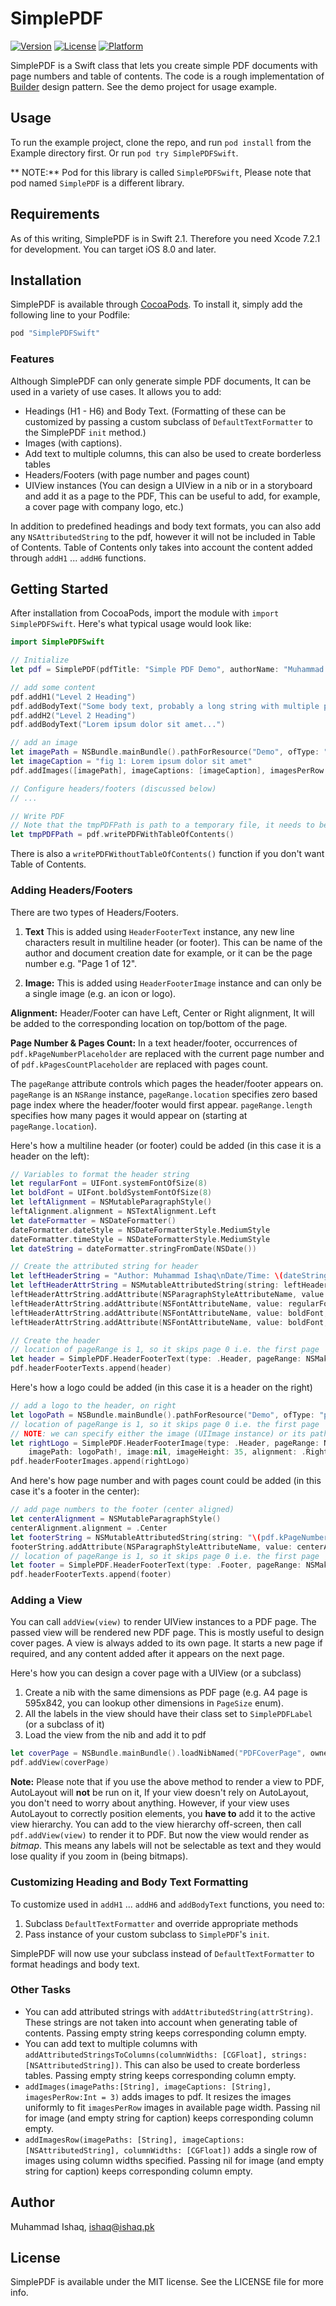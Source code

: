 # SimplePDF

<!-- [![CI Status](http://img.shields.io/travis/Muhammad Ishaq/SimplePDF.svg?style=flat)](https://travis-ci.org/Muhammad Ishaq/SimplePDF) -->
[![Version](https://img.shields.io/cocoapods/v/SimplePDFSwift.svg?style=flat)](http://cocoapods.org/pods/SimplePDF)
[![License](https://img.shields.io/cocoapods/l/SimplePDFSwift.svg?style=flat)](http://cocoapods.org/pods/SimplePDF)
[![Platform](https://img.shields.io/cocoapods/p/SimplePDFSwift.svg?style=flat)](http://cocoapods.org/pods/SimplePDF)

SimplePDF is a Swift class that lets you create simple PDF documents with page numbers and table of contents. The code is a rough implementation of [Builder](https://en.wikipedia.org/wiki/Builder_pattern) design pattern. See the demo project for usage example.

## Usage

To run the example project, clone the repo, and run `pod install` from the Example directory first. Or run `pod try SimplePDFSwift`.

** NOTE:** Pod for this library is called `SimplePDFSwift`, Please note that pod named `SimplePDF` is a different library.

## Requirements

As of this writing, SimplePDF is in Swift 2.1. Therefore you need Xcode 7.2.1 for development. You can target iOS 8.0 and later.


## Installation

SimplePDF is available through [CocoaPods](http://cocoapods.org). To install
it, simply add the following line to your Podfile:

```ruby
pod "SimplePDFSwift"
```

### Features
Although SimplePDF can only generate simple PDF documents, It can be used in a variety of use cases. It allows you to add:

* Headings (H1 - H6) and Body Text. (Formatting of these can be customized by passing a custom subclass of `DefaultTextFormatter` to the SimplePDF `init` method.)
* Images (with captions).
* Add text to multiple columns, this can also be used to create borderless tables
* Headers/Footers (with page number and pages count)
* UIView instances (You can design a UIView in a nib or in a storyboard and add it as a page to the PDF, This can be useful to add, for example, a cover page with company logo, etc.)

In addition to predefined headings and body text formats, you can also add any `NSAttributedString` to the pdf, however it will not be included in Table of Contents. Table of Contents only takes into account the content added through `addH1` ... `addH6` functions.

## Getting Started
After installation from CocoaPods, import the module with `import SimplePDFSwift`. Here's what typical usage would look like:

```swift
import SimplePDFSwift

// Initialize
let pdf = SimplePDF(pdfTitle: "Simple PDF Demo", authorName: "Muhammad Ishaq")

// add some content
pdf.addH1("Level 2 Heading")
pdf.addBodyText("Some body text, probably a long string with multiple paras")
pdf.addH2("Level 2 Heading")
pdf.addBodyText("Lorem ipsum dolor sit amet...")

// add an image
let imagePath = NSBundle.mainBundle().pathForResource("Demo", ofType: "png")!
let imageCaption = "fig 1: Lorem ipsum dolor sit amet"
pdf.addImages([imagePath], imageCaptions: [imageCaption], imagesPerRow: 1)

// Configure headers/footers (discussed below)
// ...

// Write PDF
// Note that the tmpPDFPath is path to a temporary file, it needs to be saved somewhere
let tmpPDFPath = pdf.writePDFWithTableOfContents()
```

There is also a `writePDFWithoutTableOfContents()` function if you don't want Table of Contents.

### Adding Headers/Footers

There are two types of Headers/Footers.

1. **Text** This is added using `HeaderFooterText` instance, any new line characters result in multiline header (or footer). This can be name of the author and document creation date for example, or it can be the page number e.g. "Page 1 of 12".

2. **Image:** This is added using `HeaderFooterImage` instance and can only be a single image (e.g. an icon or logo).

**Alignment:** Header/Footer can have Left, Center or Right alignment, It will be added to the corresponding location on top/bottom of the page.

**Page Number & Pages Count:** In a text header/footer, occurrences of `pdf.kPageNumberPlaceholder` are replaced with the current page number and of `pdf.kPagesCountPlaceholder` are replaced with pages count.

The `pageRange` attribute controls which pages the header/footer appears on. `pageRange` is an `NSRange` instance, `pageRange.location` specifies zero based page index where the header/footer would first appear. `pageRange.length` specifies how many pages it would appear on (starting at `pageRange.location`).

Here's how a multiline header (or footer) could be added (in this case it is a header on the left):

```swift
// Variables to format the header string
let regularFont = UIFont.systemFontOfSize(8)
let boldFont = UIFont.boldSystemFontOfSize(8)
let leftAlignment = NSMutableParagraphStyle()
leftAlignment.alignment = NSTextAlignment.Left
let dateFormatter = NSDateFormatter()
dateFormatter.dateStyle = NSDateFormatterStyle.MediumStyle
dateFormatter.timeStyle = NSDateFormatterStyle.MediumStyle
let dateString = dateFormatter.stringFromDate(NSDate())

// Create the attributed string for header
let leftHeaderString = "Author: Muhammad Ishaq\nDate/Time: \(dateString)"
let leftHeaderAttrString = NSMutableAttributedString(string: leftHeaderString)
leftHeaderAttrString.addAttribute(NSParagraphStyleAttributeName, value: leftAlignment, range: NSMakeRange(0, leftHeaderAttrString.length))
leftHeaderAttrString.addAttribute(NSFontAttributeName, value: regularFont, range: NSMakeRange(0, leftHeaderAttrString.length))
leftHeaderAttrString.addAttribute(NSFontAttributeName, value: boldFont, range: leftHeaderAttrString.mutableString.rangeOfString("Author:"))
leftHeaderAttrString.addAttribute(NSFontAttributeName, value: boldFont, range: leftHeaderAttrString.mutableString.rangeOfString("Date/Time:"))

// Create the header
// location of pageRange is 1, so it skips page 0 i.e. the first page
let header = SimplePDF.HeaderFooterText(type: .Header, pageRange: NSMakeRange(1, Int.max), attributedString: leftHeaderAttrString)
pdf.headerFooterTexts.append(header)
```

Here's how a logo could be added (in this case it is a header on the right)

```swift
// add a logo to the header, on right
let logoPath = NSBundle.mainBundle().pathForResource("Demo", ofType: "png")
// location of pageRange is 1, so it skips page 0 i.e. the first page
// NOTE: we can specify either the image (UIImage instance) or its path
let rightLogo = SimplePDF.HeaderFooterImage(type: .Header, pageRange: NSMakeRange(1, Int.max),
    imagePath: logoPath!, image:nil, imageHeight: 35, alignment: .Right)
pdf.headerFooterImages.append(rightLogo)
```

And here's how page number and with pages count could be added (in this case it's a footer in the center):

```swift
// add page numbers to the footer (center aligned)
let centerAlignment = NSMutableParagraphStyle()
centerAlignment.alignment = .Center
let footerString = NSMutableAttributedString(string: "\(pdf.kPageNumberPlaceholder) of \(pdf.kPagesCountPlaceholder)")
footerString.addAttribute(NSParagraphStyleAttributeName, value: centerAlignment, range: NSMakeRange(0, footerString.length))
// location of pageRange is 1, so it skips page 0 i.e. the first page
let footer = SimplePDF.HeaderFooterText(type: .Footer, pageRange: NSMakeRange(1, Int.max), attributedString: footerString)
pdf.headerFooterTexts.append(footer)
```

### Adding a View
You can call `addView(view)` to render UIView instances to a PDF page. The passed view will be rendered new PDF page. This is mostly useful to design cover pages. A view is always added to its own page. It starts a new page if required, and any content added after it appears on the next page.

Here's how you can design a cover page with a UIView (or a subclass)

1. Create a nib with the same dimensions as PDF page (e.g. A4 page is 595x842, you can lookup other dimensions in `PageSize` enum).
2. All the labels in the view should have their class set to `SimplePDFLabel` (or a subclass of it)
3. Load the view from the nib and add it to pdf

```swift
let coverPage = NSBundle.mainBundle().loadNibNamed("PDFCoverPage", owner: self, options: nil).first as PDFCoverPage
pdf.addView(coverPage)
```

**Note:** Please note that if you use the above method to render a view to PDF, AutoLayout will **not** be run on it, If your view doesn't rely on AutoLayout, you don't need to worry about anything. However, if your view uses AutoLayout to correctly position elements, you **have to** add it to the active view hierarchy. You can add to the view hierarchy off-screen, then call `pdf.addView(view)` to render it to PDF. But now the view would render as *bitmap*. This means any labels will not be selectable as text and they would lose quality if you zoom in (being bitmaps).

### Customizing Heading and Body Text Formatting
To customize used in `addH1` ... `addH6` and `addBodyText` functions, you need to:

1. Subclass `DefaultTextFormatter` and override appropriate methods
2. Pass instance of your custom subclass to `SimplePDF`'s `init`.

SimplePDF will now use your subclass instead of `DefaultTextFormatter` to format headings and body text.

### Other Tasks
* You can add attributed strings with `addAttributedString(attrString)`. These strings are not taken into account when generating table of contents. Passing empty string keeps corresponding column empty.
* You can add text to multiple columns with `addAttributedStringsToColumns(columnWidths: [CGFloat], strings: [NSAttributedString])`. This can also be used to create borderless tables. Passing empty string keeps corresponding column empty.
* `addImages(imagePaths:[String], imageCaptions: [String], imagesPerRow:Int = 3)` adds images to pdf. It resizes the images uniformly to fit `imagesPerRow` images in available page width. Passing nil for image (and empty string for caption) keeps corresponding column empty.
* `addImagesRow(imagePaths: [String], imageCaptions: [NSAttributedString], columnWidths: [CGFloat])` adds a single row of images using column widths specified. Passing nil for image (and empty string for caption) keeps corresponding column empty.

## Author

Muhammad Ishaq, ishaq@ishaq.pk

## License

SimplePDF is available under the MIT license. See the LICENSE file for more info.

